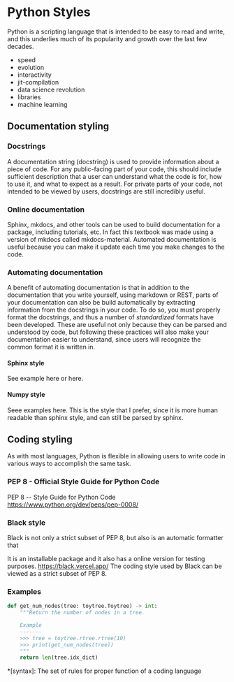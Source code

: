 
# Python Styles

Python is a scripting language that is intended to be easy to read and write,
and this underlies much of its popularity and growth over the last few 
decades. 

- speed
- evolution
- interactivity
- jit-compilation
- data science revolution
- libraries 
- machine learning

## Documentation styling

### Docstrings
A documentation string (docstring) is used to provide information about 
a piece of code. For any public-facing part of your code, this should 
include sufficient description that a user can understand what the code
is for, how to use it, and what to expect as a result. For private parts
of your code, not intended to be viewed by users, docstrings are still 
incredibly useful.

### Online documentation
Sphinx, mkdocs, and other tools can be used to build documentation for a 
package, including tutorials, etc. In fact this textbook was made using 
a version of mkdocs called mkdocs-material. Automated documentation is 
useful because you can make it update each time you make changes to the 
code. 

### Automating documentation
A benefit of automating documentation is that in addition to the documentation
that you write yourself, using markdown or REST, parts of your documentation
can also be build automatically by extracting information from the docstrings
in your code. To do so, you must properly format the docstrings, and thus 
a number of *standardized* formats have been developed. These are useful not
only because they can be parsed and understood by code, but following these
practices will also make your documentation easier to understand, since users
will recognize the common format it is written in. 

#### Sphinx style
See example here or here.

#### Numpy style
Seee examples here. This is the style that I prefer, since it is more human 
readable than sphinx style, and can still be parsed by sphinx.


## Coding styling
As with most languages, Python is flexible in allowing users to write code
in various ways to accomplish the same task.


### PEP 8 - Official Style Guide for Python Code
PEP 8 -- Style Guide for Python Code
https://www.python.org/dev/peps/pep-0008/

### Black style
Black is not only a strict subset of PEP 8, but also is an automatic formatter that 

It is an installable package and it also has a online version for testing purposes.
https://black.vercel.app/
The coding style used by Black can be viewed as a strict subset of PEP 8.



### Examples

```py
def get_num_nodes(tree: toytree.Toytree) -> int:
	"""Return the number of nodes in a tree.

	Example
	-------
	>>> tree = toytree.rtree.rtree(10)
	>>> print(get_num_nodes(tree))
	"""
    return len(tree.idx_dict)
```






 


*[syntax]: The set of rules for proper function of a coding language
